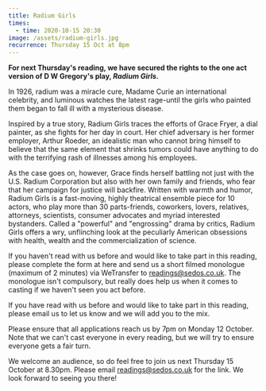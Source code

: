 ```yaml
---
title: Radium Girls
times:
  - time: 2020-10-15 20:30
image: /assets/radium-girls.jpg
recurrence: Thursday 15 Oct at 8pm
---
```

**For next Thursday's reading, we have secured the rights to the one act version of D W Gregory's play, *Radium Girls*.**

In 1926, radium was a miracle cure, Madame Curie an international celebrity, and luminous watches the latest rage-until the girls who painted them began to fall ill with a mysterious disease. 

Inspired by a true story, Radium Girls traces the efforts of Grace Fryer, a dial painter, as she fights for her day in court. Her chief adversary is her former employer, Arthur Roeder, an idealistic man who cannot bring himself to believe that the same element that shrinks tumors could have anything to do with the terrifying rash of illnesses among his employees. 

As the case goes on, however, Grace finds herself battling not just with the U.S. Radium Corporation but also with her own family and friends, who fear that her campaign for justice will backfire. Written with warmth and humor, Radium Girls is a fast-moving, highly theatrical ensemble piece for 10 actors, who play more than 30 parts-friends, coworkers, lovers, relatives, attorneys, scientists, consumer advocates and myriad interested bystanders. Called a "powerful" and "engrossing" drama by critics, Radium Girls offers a wry, unflinching look at the peculiarly American obsessions with health, wealth and the commercialization of science.

If you haven't read with us before and would like to take part in this reading, please complete the form at here and send us a short filmed monologue (maximum of 2 minutes) via WeTransfer to readings@sedos.co.uk. The monologue isn't compulsory, but really does help us when it comes to casting if we haven't seen you act before.

If you have read with us before and would like to take part in this reading, please email us to let us know and we will add you to the mix.

Please ensure that all applications reach us by 7pm on Monday 12 October. Note that we can't cast everyone in every reading, but we will try to ensure everyone gets a fair turn.

We welcome an audience, so do feel free to join us next Thursday 15 October at 8.30pm. Please email readings@sedos.co.uk for the link. We look forward to seeing you there!